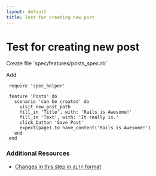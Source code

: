 ```yaml
---
layout: default
title: Test for creating new post
---
```


<h1 id="main">Test for creating new post</h1>
Create file `spec/features/posts_spec.rb`

Add
<pre><code> require &#39;spec_helper&#39;
&nbsp;
 feature &#39;Posts&#39; do
   scenario &#39;can be created&#39; do
     visit new_post_path
     fill_in &#39;Title&#39;, with: &#39;Rails is Awesome!&#39;
     fill_in &#39;Text&#39;, with: &#39;It really is.&#39;
     click_button &#39;Save Post&#39;
     expect(page).to have_content(&#39;Rails is Awesome!&#39;)
   end
 end</code></pre>



### Additional Resources

* [Changes in this step in `diff` format](https://github.com/software-academy/rails_getting_started_bdd/commit/0095998cd2c10a734f43685ae6c081bf772fc34c)

